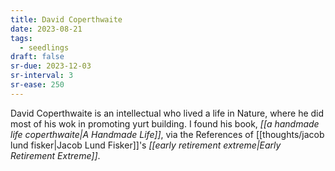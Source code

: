 ```yaml
---
title: David Coperthwaite
date: 2023-08-21
tags:
  - seedlings
draft: false
sr-due: 2023-12-03
sr-interval: 3
sr-ease: 250
---
```

David Coperthwaite is an intellectual who lived a life in Nature, where he did most of his wok in promoting yurt building. I found his book, *[[a handmade life coperthwaite|A Handmade Life]]*, via the References of [[thoughts/jacob lund fisker|Jacob Lund Fisker]]'s *[[early retirement extreme|Early Retirement Extreme]]*.